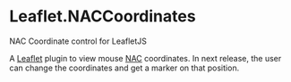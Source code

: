 # Leaflet.NACCoordinates
NAC Coordinate control for LeafletJS

A [Leaflet](https://github.com/Leaflet/Leaflet) plugin to view mouse [NAC](http://www.nacgeo.com/) coordinates.
In next release, the user can change the coordinates and get a marker on that position.
